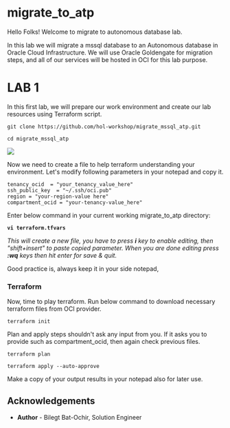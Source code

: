 # migrate_to_atp
Hello Folks! Welcome to migrate to autonomous database lab.

In this lab we will migrate a mssql database to an Autonomous database in Oracle Cloud Infrastructure. We will use Oracle Goldengate for migration steps, and all of our services will be hosted in OCI for this lab purpose. 

# LAB 1

In this first lab, we will prepare our work environment and create our lab resources using Terraform script.

```
git clone https://github.com/hol-workshop/migrate_mssql_atp.git

cd migrate_mssql_atp
```

![](/files/1.Git.PNG)


Now we need to create a file to help terraform understanding your environment. Let's modify following parameters in your notepad and copy it.

```
tenancy_ocid  = "your_tenancy_value_here"
ssh_public_key  = "~/.ssh/oci.pub"
region = "your-region-value here"
compartment_ocid = "your-tenancy-value_here"
```

Enter below command in your current working migrate_to_atp directory:

**`vi terraform.tfvars`**

*This will create a new file, you have to press **i** key to enable editing, then "shift+insert" to paste copied parameter. When you are done editing press **:wq** keys then hit enter for save & quit.*

Good practice is, always keep it in your side notepad,

### Terraform

Now, time to play terraform. Run below command to download necessary terraform files from OCI provider.

```
terraform init
```

Plan and apply steps shouldn't ask any input from you. If it asks you to provide such as compartment_ocid, then again check previous files.

```
terraform plan

terraform apply --auto-approve
``` 

Make a copy of your output results in your notepad also for later use.

## Acknowledgements

* **Author** - Bilegt Bat-Ochir, Solution Engineer

